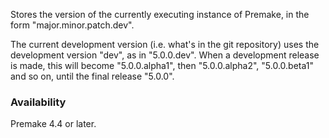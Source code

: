 Stores the version of the currently executing instance of Premake, in the form "major.minor.patch.dev".

The current development version (i.e. what's in the git repository) uses the development version "dev", as in "5.0.0.dev". When a development release is made, this will become "5.0.0.alpha1", then "5.0.0.alpha2", "5.0.0.beta1" and so on, until the final release "5.0.0".

### Availability ###

Premake 4.4 or later.
